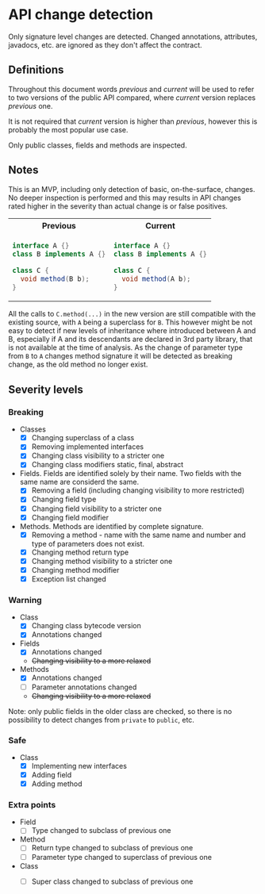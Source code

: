 # API change detection

Only signature level changes are detected. Changed annotations, attributes, javadocs, etc. are
ignored as they don't affect the contract. 

## Definitions

Throughout this document words _previous_ and _current_ will be used to refer to two versions
of the public API compared, where _current_ version replaces _previous_ one.

It is not required that _current_ version is higher than _previous_, however this is probably 
the most popular use case.

Only public classes, fields and methods are inspected.

## Notes

This is an MVP, including only detection of basic, on-the-surface, changes. No deeper
inspection is performed and this may results in API changes rated higher in the severity
than actual change is or false positives.
<table>
<tr><th>Previous</th><th>Current</th></tr>
<tr>
<td>

```java
interface A {}
class B implements A {}

class C {
  void method(B b);
}
```
</td>
<td>

```java
interface A {}
class B implements A {}

class C {
  void method(A b);
}
```
</td>
</tr>
</table>

All the calls to `C.method(...)` in the new version are still compatible with the existing source,
with `A` being a superclass for `B`. This however might be not easy to detect if new levels of inheritance
where introduced between A and B, especially if A and its descendants are declared in 3rd party library, that
is not available at the time of analysis.
As the change of parameter type from `B` to `A` changes method signature it will be detected as breaking change, 
as the old method no longer exist.


## Severity levels

### Breaking

- Classes
  - [x] Changing superclass of a class
  - [x] Removing implemented interfaces
  - [x] Changing class visibility to a stricter one
  - [x] Changing class modifiers static, final, abstract 
- Fields. Fields are identified solely by their name. Two fields with the same name are considerd the same. 
  - [x] Removing a field (including changing visibility to more restricted)
  - [x] Changing field type
  - [x] Changing field visibility to a stricter one
  - [x] Changing field modifier
- Methods. Methods are identified by complete signature.
  - [x] Removing a method - name with the same name and number and type of parameters does not exist. 
  - [x] Changing method return type 
  - [x] Changing method visibility to a stricter one
  - [x] Changing method modifier  
  - [x] Exception list changed

### Warning

- Class
    - [x] Changing class bytecode version
    - [x] Annotations changed
- Fields
    - [x] Annotations changed
    - ~~Changing visibility to a more relaxed~~ 
- Methods 
    - [x] Annotations changed
    - [ ] Parameter annotations changed
    - ~~Changing visibility to a more relaxed~~ 
    
Note: only public fields in the older class are checked, so there is no possibility
to detect changes from `private` to `public`, etc.


### Safe

- Class
    - [x] Implementing new interfaces
    - [x] Adding field
    - [x] Adding method
    
### Extra points

- Field 
    - [ ] Type changed to subclass of previous one
- Method
    - [ ] Return type changed to subclass of previous one
    - [ ] Parameter type changed to superclass of previous one
- Class 
    - [ ] Super class changed to subclass of previous one
   